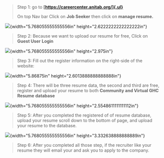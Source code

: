 > Step 1: go to **[https://careercenter.anitab.org/]{.ul}**
>
> On top Nav bar Click on **Job Seeker** then click on **manage
> resume.**

![](media/image1.jpeg){width="5.768055555555556in"
height="2.6222222222222222in"}

> Step 2: Because we want to upload our resume for free, Click on
> **Guest User** **Login**

![](media/image2.jpeg){width="5.768055555555556in" height="2.975in"}

> Step 3: Fill out the register information on the right-side of the
> website:

![](media/image3.jpeg){width="5.86875in" height="2.6013888888888888in"}

> Step 4: There will be three resume data, the second and third are
> free, register and upload your resume to both **Community and Virtual
> GHC Resume** **database**

![](media/image4.jpeg){width="5.768055555555556in"
height="2.5548611111111112in"}

> Step 5: After you completed the registered of of resume database,
> upload your resume scroll down to the bottom of page, and upload your
> resume to the database.

![](media/image5.jpeg){width="5.768055555555556in"
height="3.332638888888889in"}

> Step 6: After you completed all those step, if the recruiter like your
> resume they will email your and ask you to apply to the company.
